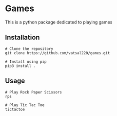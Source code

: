 # Games

This is a python package dedicated to playing games

## Installation
```console
# Clone the repository
git clone https://github.com/vatsal220/games.git

# Install using pip
pip3 install .
```

## Usage
```console
# Play Rock Paper Scissors
rps

# Play Tic Tac Toe
tictactoe
```
